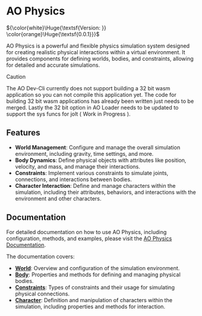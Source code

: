# AO Physics

${\color{white}\Huge{\textsf{Version: }} \color{orange}\Huge{\textsf{0.0.1}}}$

AO Physics is a powerful and flexible physics simulation system designed for creating realistic physical interactions within a virtual environment. It provides components for defining worlds, bodies, and constraints, allowing for detailed and accurate simulations.

> [!CAUTION]
> The AO Dev-Cli currently does not support building a 32 bit wasm application so you can not compile this application yet.
> The code for building 32 bit wasm applications has already been written just needs to be merged.
> Lastly the 32 bit option in AO Loader needs to be updated to support the sys funcs for jolt ( Work in Progress ).

## Features

- **World Management**: Configure and manage the overall simulation environment, including gravity, time settings, and more.
- **Body Dynamics**: Define physical objects with attributes like position, velocity, and mass, and manage their interactions.
- **Constraints**: Implement various constraints to simulate joints, connections, and interactions between bodies.
- **Character Interaction**: Define and manage characters within the simulation, including their attributes, behaviors, and interactions with the environment and other characters.

## Documentation

For detailed documentation on how to use AO Physics, including configuration, methods, and examples, please visit the [AO Physics Documentation](https://peterfarber.github.io/AO-Physics/).

The documentation covers:

- **[World](https://peterfarber.github.io/AO-Physics/world)**: Overview and configuration of the simulation environment.
- **[Body](https://peterfarber.github.io/AO-Physics/body)**: Properties and methods for defining and managing physical bodies.
- **[Constraints](https://peterfarber.github.io/AO-Physics/constraint)**: Types of constraints and their usage for simulating physical connections.
- **[Character](https://peterfarber.github.io/AO-Physics/character)**: Definition and manipulation of characters within the simulation, including properties and methods for interaction.
